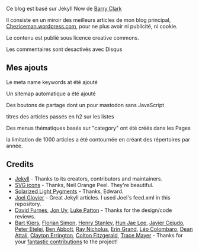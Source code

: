 Ce blog est basé sur Jekyll Now de [Barry Clark](https://github.com/barryclark/jekyll-now)

Il consiste en un miroir des meilleurs articles de mon blog principal, [Cheziceman.wordpress.com](https://cheziceman.wordpress.com), pour ne plus avoir ni publicité, ni cookie.

Le contenu est publié sous licence creative commons.

Les commentaires sont desactivés avec Disqus

## Mes ajouts

Le meta name keywords at été ajouté

Un sitemap automatique a été ajouté

Des boutons de partage dont un pour mastodon sans JavaScript 

titres des articles passés en h2 sur les listes

Des menus thématiques basés sur "category" ont été créés dans les Pages

la limitation de 1000 articles a été contournée en créant des répertoires par année.


## Credits

- [Jekyll](https://github.com/jekyll/jekyll) - Thanks to its creators, contributors and maintainers.
- [SVG icons](https://github.com/neilorangepeel/Free-Social-Icons) - Thanks, Neil Orange Peel. They're beautiful.
- [Solarized Light Pygments](https://gist.github.com/edwardhotchkiss/2005058) - Thanks, Edward.
- [Joel Glovier](http://joelglovier.com/writing/) - Great Jekyll articles. I used Joel's feed.xml in this repository.
- [David Furnes](https://github.com/dfurnes), [Jon Uy](https://github.com/jonuy), [Luke Patton](https://github.com/lkpttn) - Thanks for the design/code reviews.
- [Bart Kiers](https://github.com/bkiers), [Florian Simon](https://github.com/vermluh), [Henry Stanley](https://github.com/henryaj), [Hun Jae Lee](https://github.com/hunjaelee), [Javier Cejudo](https://github.com/javiercejudo), [Peter Etelej](https://github.com/etelej), [Ben Abbott](https://github.com/jaminscript), [Ray Nicholus](https://github.com/rnicholus), [Erin Grand](https://github.com/eringrand), [Léo Colombaro](https://github.com/LeoColomb), [Dean Attali](https://github.com/daattali), [Clayton Errington](https://github.com/cjerrington), [Colton Fitzgerald](https://github.com/coltonfitzgerald), [Trace Mayer](https://github.com/sunnankar) - Thanks for your [fantastic contributions](https://github.com/barryclark/jekyll-now/commits/master) to the project!

